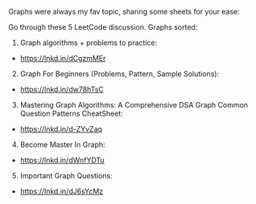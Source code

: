 Graphs were always my fav topic, sharing some sheets for your ease:

Go through these 5 LeetCode discussion. Graphs sorted:

1. Graph algorithms + problems to practice: 
 - https://lnkd.in/dCgzmMEr

2. Graph For Beginners (Problems, Pattern, Sample Solutions): 
 - https://lnkd.in/dw78hTsC

3. Mastering Graph Algorithms: A Comprehensive DSA Graph Common Question Patterns CheatSheet: 
 - https://lnkd.in/d-ZYvZaq

4. Become Master In Graph: 
 - https://lnkd.in/dWnfYDTu

5. Important Graph Questions:
 - https://lnkd.in/dJ6sYcMz
